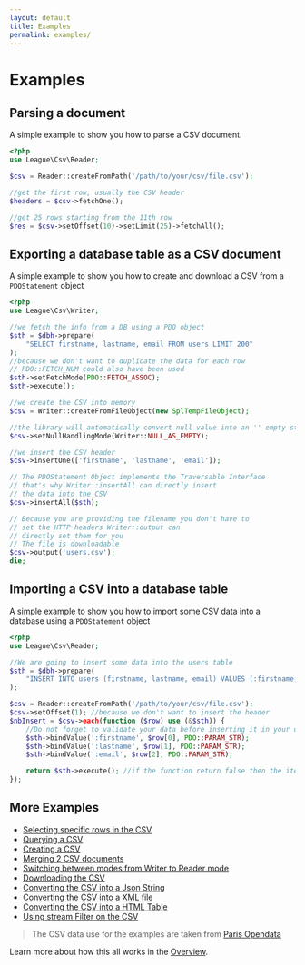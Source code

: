 ```yaml
---
layout: default
title: Examples
permalink: examples/
---
```


# Examples

## Parsing a document

A simple example to show you how to parse a CSV document.

~~~php
<?php
use League\Csv\Reader;

$csv = Reader::createFromPath('/path/to/your/csv/file.csv');

//get the first row, usually the CSV header
$headers = $csv->fetchOne();

//get 25 rows starting from the 11th row
$res = $csv->setOffset(10)->setLimit(25)->fetchAll();
~~~
		
## Exporting a database table as a CSV document

A simple example to show you how to create and download a CSV from a `PDOStatement` object

~~~php
<?php
use League\Csv\Writer;

//we fetch the info from a DB using a PDO object
$sth = $dbh->prepare(
	"SELECT firstname, lastname, email FROM users LIMIT 200"
);
//because we don't want to duplicate the data for each row 
// PDO::FETCH_NUM could also have been used
$sth->setFetchMode(PDO::FETCH_ASSOC);
$sth->execute();

//we create the CSV into memory
$csv = Writer::createFromFileObject(new SplTempFileObject);

//the library will automatically convert null value into an '' empty string
$csv->setNullHandlingMode(Writer::NULL_AS_EMPTY);

//we insert the CSV header
$csv->insertOne(['firstname', 'lastname', 'email']);

// The PDOStatement Object implements the Traversable Interface
// that's why Writer::insertAll can directly insert
// the data into the CSV
$csv->insertAll($sth);

// Because you are providing the filename you don't have to 
// set the HTTP headers Writer::output can 
// directly set them for you
// The file is downloadable
$csv->output('users.csv');
die;
~~~

## Importing a CSV into a database table

A simple example to show you how to import some CSV data into a database using a `PDOStatement` object

~~~php
<?php
use League\Csv\Reader;

//We are going to insert some data into the users table
$sth = $dbh->prepare(
	"INSERT INTO users (firstname, lastname, email) VALUES (:firstname, :lastname, :email)"
);

$csv = Reader::createFromPath('/path/to/your/csv/file.csv');
$csv->setOffset(1); //because we don't want to insert the header
$nbInsert = $csv->each(function ($row) use (&$sth)) {
	//Do not forget to validate your data before inserting it in your database
	$sth->bindValue(':firstname', $row[0], PDO::PARAM_STR);
	$sth->bindValue(':lastname', $row[1], PDO::PARAM_STR);
	$sth->bindValue(':email', $row[2], PDO::PARAM_STR);

	return $sth->execute(); //if the function return false then the iteration will stop
});
~~~

## More Examples

* [Selecting specific rows in the CSV](https://github.com/thephpleague/csv/blob/master/examples/extract.php)
* [Querying a CSV](https://github.com/thephpleague/csv/blob/master/examples/filtering.php)
* [Creating a CSV](https://github.com/thephpleague/csv/blob/master/examples/writing.php)
* [Merging 2 CSV documents](https://github.com/thephpleague/csv/blob/master/examples/merge.php)
* [Switching between modes from Writer to Reader mode](https://github.com/thephpleague/csv/blob/master/examples/switchmode.php)
* [Downloading the CSV](https://github.com/thephpleague/csv/blob/master/examples/download.php)
* [Converting the CSV into a Json String](https://github.com/thephpleague/csv/blob/master/examples/json.php)
* [Converting the CSV into a XML file](https://github.com/thephpleague/csv/blob/master/examples/xml.php)
* [Converting the CSV into a HTML Table](https://github.com/thephpleague/csv/blob/master/examples/table.php)
* [Using stream Filter on the CSV](https://github.com/thephpleague/csv/blob/master/examples/stream.php)

> The CSV data use for the examples are taken from [Paris Opendata](http://opendata.paris.fr/opendata/jsp/site/Portal.jsp?document_id=60&portlet_id=121)

Learn more about how this all works in the [Overview](/overview).